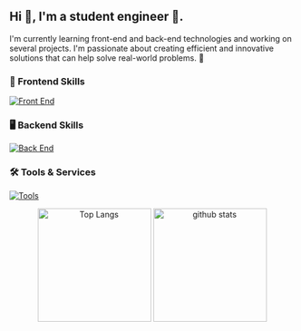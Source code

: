 ## Hi 👋, I'm a student engineer 🔰. 

I'm currently learning front-end and back-end technologies and working on several projects. I'm passionate about creating efficient and innovative solutions that can help solve real-world problems. 🚀

### 🎨 Frontend Skills
[![Front End](https://skillicons.dev/icons?i=html,css,sass,tailwind,js,ts,react,nextjs,astro,threejs,apollo)](https://skillicons.dev)

### 🖥️ Backend Skills
[![Back End](https://skillicons.dev/icons?i=rails,go,graphql,firebase,supabase)](https://skillicons.dev)

### 🛠️ Tools & Services
[![Tools](https://skillicons.dev/icons?i=idea,github,docker,figma,ai,ps,md)](https://skillicons.dev)

<p align="center"> 
  <img alt="Top Langs" height="200px" src="https://github-readme-stats.vercel.app/api/top-langs/?username=R1013-T&layout=compact&show_icons=true&theme=transparent&hide_border=true&title_color=d7e6ef&text_color=407e87&langs_count=10" />
  <img alt="github stats" height="200px" src="https://github-readme-stats.vercel.app/api?username=R1013-T&theme=transparent&show_icons=true&custom_title=GitHub&nbsp;Stats&hide_border=true&title_color=d7e6ef&text_color=407e87&text_bold=false&include_all_commits=true&ring_color=236feb&icon_color=0679c2" />
</p>

